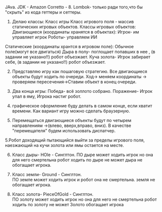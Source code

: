 JAva. JDK - Amazon Corretto - 8.
Lombok- только ради того,что бы "скрыть" из кода геттеры и сеттеры.

1. Делаю классы:
Класс игры
Класс игрового поля - массив статических игровых объектов. 
Классы игровых объектов:
Двигающиеся (координаты хранятся в объектах): 
Игрок- им управляет игрок
Роботы- управляем ИИ

Статические (координаты хрантся в игровом поле):
Обычное поле(могут все двигаться)
Дыра в полу- поглощает попавших в нее , (в задании не указано!!) робот объезжает.
Куча золота- Игрок забирает себе, (в задании не указано!!) робот объезжает.

2. Представляю игру как пошаговую стратегию. Все двигающиеся объекты будут ходить по очереди.
    Ход-> меняем координаты -> проверяем пересечения->Ставим объект в конец очереди.

3. Два конца игры:
    Победа- всё золлото собрано.
    Поражение- Игрок упал в яму, Игрока настиг робот.

3. графическое оформление буду делать в самом конце, если хватит времени. Как  вариант игру можно сделать браузерную.

4. Перемещаться двигающиеся объекты будут по четырем направлениям ->(влево, вверх,вправо, вниз).
    В качестве "перемещателя" будем использовать диспатчер.

5.Робот доходящий пытающийся выйти за пределы игрового поля, наезжающий на кучи золота или ямы остается на месте.

6. Класс дыры- HOle - Синглтон.     ПО дыре может ходить игрок 
  но она для него смертельна   робот ходить по дыре не может
    дыра не обогащает игрока.
    
7. Класс земли- Ground - Синглтон.     
    ПО земле может ходить игрок и робот  она не смертельна.   земля не обогащает игрока.
8. Класс золота- PieceOfGold - Синглтон.     
   ПО золоту может ходить игрок       но она для него не смертельна       робот ходить по золоту не может
      Золото обогащает игрока
